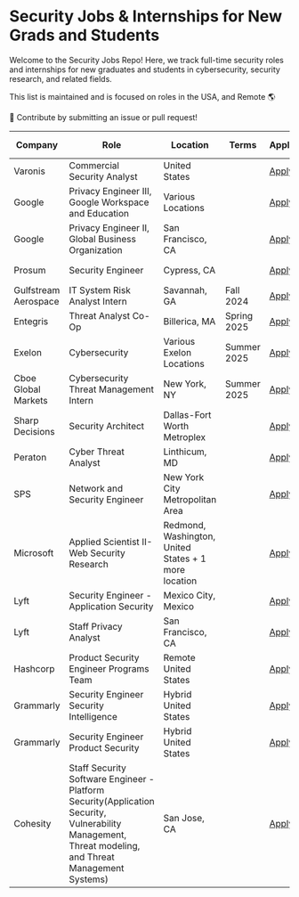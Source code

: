 # Security Jobs & Internships for New Grads and Students

Welcome to the Security Jobs Repo! Here, we track full-time security roles and internships for new graduates and students in cybersecurity, security research, and related fields.

This list is maintained and is focused on roles in the USA, and Remote 🌎

💼 Contribute by submitting an issue or pull request!

| Company                              | Role                                     | Location          | Terms           | Application/Link   | Date Posted |
|--------------------------------------|------------------------------------------|-------------------|-----------------|-------------------|-------------|
| Varonis| Commercial Security Analyst| United States |    | [Apply](https://careers.varonis.com/careers?p=job%2FoKYlufwh%2Fapply&jvs=LinkedInLimited&jvk=Apply&jvi=oKYlufwh,Apply&j=oKYlufwh&__jvst=Job%20Board&__jvsd=LinkedInLimited&nl=1)        | Sep 07     |
| Google| Privacy Engineer III, Google Workspace and Education | Various Locations |    | [Apply](https://www.google.com/about/careers/applications/u/4/jobs/results/143492436276978374-privacy-engineer-iii-google-workspace-and-education?q=privacy%20engineer)        | Sep 06      |
| Google| Privacy Engineer II, Global Business Organization | San Francisco, CA |    | [Apply](https://www.google.com/about/careers/applications/jobs/results/134922379062059718-privacy-engineer-ii/?src=Online/LinkedIn/linkedin_us&utm_source=linkedin&utm_medium=jobposting&utm_campaign=contract)        | Sep 06      |
| Prosum| Security Engineer | Cypress, CA |    | [Apply](https://www.linkedin.com/jobs/view/4017397272/?alternateChannel=search&refId=vkTdYHGKuLqMNndWZGRx%2Fg%3D%3D&trackingId=jb3FzXfgXl%2B3y53g%2BkA8lA%3D%3D)        | Sep 06      |
| Gulfstream Aerospace| IT System Risk Analyst Intern | Savannah, GA |  Fall 2024    | [Apply](https://careers.gulfstream.com/job/Savannah-Fall-2024-IT-System-Risk-Analyst-Intern-GA-31401/1210582000/)        | Sep 06      |
| Entegris| Threat Analyst Co-Op | Billerica, MA |  Spring 2025    | [Apply](https://entegris.wd1.myworkdayjobs.com/EntegrisCareers/job/Billerica-MA/Threat-Analyst-Co-Op_REQ-7119?mode=job&iis=JobBoard&iisn=LinkedIn)        | Sep 06      |
| Exelon| Cybersecurity | Various Exelon Locations |  Summer 2025    | [Apply](https://jobs.exeloncorp.com/jobs/14890481-2025-summer-internship-cyber-security-various-exelon-locations)        | Sep 06      |
| Cboe Global Markets| Cybersecurity Threat Management Intern | New York, NY     |  Summer 2025    | [Apply](https://careers.cboe.com/us/en/job/CBJCGMUSR3687EXTERNALENUS/Cybersecurity-Threat-Management-Intern?utm_source=linkedin&utm_medium=phenom-feeds)        | Sep 06      |
| Sharp Decisions| Security Architect | Dallas-Fort Worth Metroplex     |      | [Apply](https://www.linkedin.com/jobs/view/4018414774)        | Sep 06      |
| Peraton| Cyber Threat Analyst | Linthicum, MD     |      | [Apply](https://careers.peraton.com/jobs/cyber-threat-analyst-linthicum-maryland-149994-jobs?iis=Job%2BBoard&iisn=LinkedIn)        | Sep 06      |
| SPS| Network and Security Engineer | New York City Metropolitan Area     |      | [Apply](https://job-boards.greenhouse.io/spsnorthamerica/jobs/4095440008)        | Sep 06      |
| Microsoft| Applied Scientist II- Web Security Research | Redmond, Washington, United States + 1 more location     |      | [Apply](https://jobs.careers.microsoft.com/global/en/job/1764202/Applied-Scientist-II--Web-Security-Research)        | Sep 04      |
| Lyft| Security Engineer - Application Security | Mexico City, Mexico     |      | [Apply](https://app.careerpuck.com/job-board/lyft/job/7505582002?gh_jid=7505582002)        |       |
| Lyft| Staff Privacy Analyst | San Francisco, CA  |      | [Apply](https://app.careerpuck.com/job-board/lyft/job/7100473002?gh_jid=7100473002)        |       |
| Hashcorp| Product Security Engineer Programs Team | Remote United States     |      | [Apply](https://www.hashicorp.com/career/6001526?gh_src=e263d6a71)        | Sep 06      |
| Grammarly| Security Engineer Security Intelligence | Hybrid United States     |      | [Apply](https://www.grammarly.com/jobs/engineering/security-engineer-security-intelligence?gh_jid=6208831)        |
| Grammarly| Security Engineer Product Security | Hybrid United States     |      | [Apply](https://www.grammarly.com/jobs/engineering/security-engineer-product-security?gh_jid=5669722)        |
| Cohesity| Staff Security Software Engineer - Platform Security(Application Security, Vulnerability Management, Threat modeling, and Threat Management Systems) | San Jose, CA |      | [Apply](https://www.linkedin.com/jobs/view/4009698415/?alternateChannel=search&refId=fv0Hnd6mt5dud4VoCtWq0Q%3D%3D&trackingId=7BmjKJlF7t7LxWGczZ0FUA%3D%3D)       |

